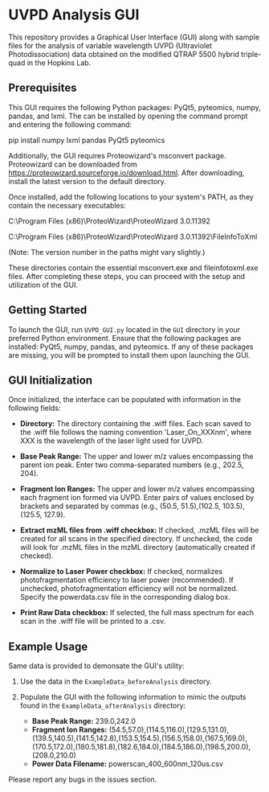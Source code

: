 # UVPD Analysis GUI

This repository provides a Graphical User Interface (GUI) along with sample files for the analysis of variable wavelength UVPD (Ultraviolet Photodissociation) data obtained on the modified QTRAP 5500 hybrid triple-quad in the Hopkins Lab.

## Prerequisites 

This GUI requires the following Python packages: PyQt5, pyteomics, numpy, pandas, and lxml. The can be installed by opening the command prompt and entering the following command: 

pip install numpy lxml pandas PyQt5 pyteomics 

Additionally, the GUI requires Proteowizard's msconvert package. Proteowizard can be downloaded from https://proteowizard.sourceforge.io/download.html. After downloading, install the latest version to the default directory.

Once installed, add the following locations to your system's PATH, as they contain the necessary executables:

C:\Program Files (x86)\ProteoWizard\ProteoWizard 3.0.11392

C:\Program Files (x86)\ProteoWizard\ProteoWizard 3.0.11392\FileInfoToXml

(Note: The version number in the paths might vary slightly.)

These directories contain the essential msconvert.exe and fileinfotoxml.exe files. After completing these steps, you can proceed with the setup and utilization of the GUI.

## Getting Started

To launch the GUI, run `UVPD_GUI.py` located in the `GUI` directory in your preferred Python environment. Ensure that the following packages are installed: PyQt5, numpy, pandas, and pyteomics. If any of these packages are missing, you will be prompted to install them upon launching the GUI.

## GUI Initialization

Once initialized, the interface can be populated with information in the following fields:

- **Directory:** The directory containing the .wiff files. Each scan saved to the .wiff file follows the naming convention 'Laser_On_XXXnm', where XXX is the wavelength of the laser light used for UVPD.

- **Base Peak Range:** The upper and lower m/z values encompassing the parent ion peak. Enter two comma-separated numbers (e.g., 202.5, 204).

- **Fragment Ion Ranges:** The upper and lower m/z values encompassing each fragment ion formed via UVPD. Enter pairs of values enclosed by brackets and separated by commas (e.g., (50.5, 51.5),(102.5, 103.5),(125.5, 127.9).

- **Extract mzML files from .wiff checkbox:** If checked, .mzML files will be created for all scans in the specified directory. If unchecked, the code will look for .mzML files in the mzML directory (automatically created if checked).

- **Normalize to Laser Power checkbox:** If checked, normalizes photofragmentation efficiency to laser power (recommended). If unchecked, photofragmentation efficiency will not be normalized. Specify the powerdata.csv file in the corresponding dialog box.

- **Print Raw Data checkbox:** If selected, the full mass spectrum for each scan in the .wiff file will be printed to a .csv.

## Example Usage

Same data is provided to demonsate the GUI's utility:

1. Use the data in the `ExampleData_beforeAnalysis` directory.
2. Populate the GUI with the following information to mimic the outputs found in the `ExampleData_afterAnalysis` directory:

   - **Base Peak Range:** 239.0,242.0
   - **Fragment Ion Ranges:** (54.5,57.0),(114.5,116.0),(129.5,131.0),(139.5,140.5),(141.5,142.8),(153.5,154.5),(156.5,158.0),(167.5,169.0),(170.5,172.0),(180.5,181.8),(182.6,184.0),(184.5,186.0),(198.5,200.0),(208.0,210.0)
   - **Power Data Filename:** powerscan_400_600nm_120us.csv

Please report any bugs in the issues section.
